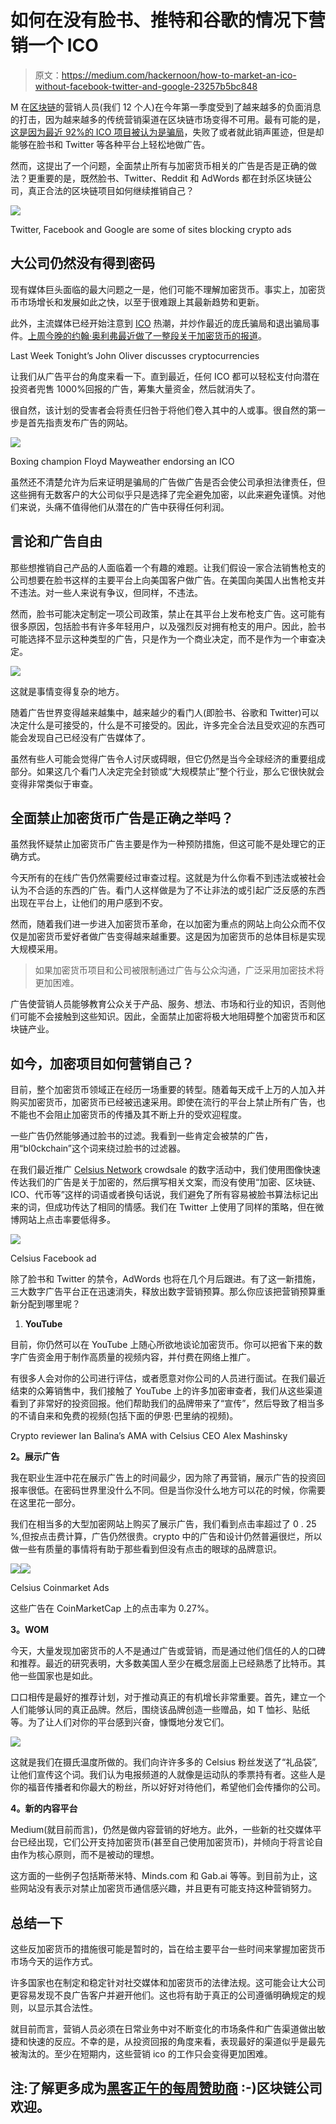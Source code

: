 # 如何在没有脸书、推特和谷歌的情况下营销一个 ICO

> 原文：<https://medium.com/hackernoon/how-to-market-an-ico-without-facebook-twitter-and-google-23257b5bc848>

M 在[区块链](https://hackernoon.com/tagged/blockchain)的营销人员(我们 12 个人)在今年第一季度受到了越来越多的负面消息的打击，因为越来越多的传统营销渠道在区块链市场变得不可用。最有可能的是，[这是因为最近 92%的 ICO 项目被认为是骗局](/satis-group/cryptoasset-market-update-b678aeda4c5e)，失败了或者就此销声匿迹，但是却能够在脸书和 Twitter 等各种平台上轻松地做广告。

然而，这提出了一个问题，全面禁止所有与加密货币相关的广告是否是正确的做法？更重要的是，既然脸书、Twitter、Reddit 和 AdWords 都在封杀区块链公司，真正合法的区块链项目如何继续推销自己？

![](img/a42c557aec80b3fb08dbb2ed3ab35e4b.png)

Twitter, Facebook and Google are some of sites blocking crypto ads

## 大公司仍然没有得到密码

现有媒体巨头面临的最大问题之一是，他们可能不理解加密货币。事实上，加密货币市场增长和发展如此之快，以至于很难跟上其最新趋势和更新。

此外，主流媒体已经开始注意到 [ICO](https://hackernoon.com/tagged/ico) 热潮，并炒作最近的庞氏骗局和退出骗局事件。[上周今晚的约翰·奥利弗最近做了一整段关于加密货币的报道](https://www.youtube.com/watch?v=g6iDZspbRMg)。

Last Week Tonight’s John Oliver discusses cryptocurrencies

让我们从广告平台的角度来看一下。直到最近，任何 ICO 都可以轻松支付向潜在投资者兜售 1000%回报的广告，筹集大量资金，然后就消失了。

很自然，该计划的受害者会将责任归咎于将他们卷入其中的人或事。很自然的第一步是首先指责发布广告的网站。

![](img/9225d971584d4c0c0109bdafbba03f2a.png)

Boxing champion Floyd Mayweather endorsing an ICO

虽然还不清楚允许为后来证明是骗局的广告做广告是否会使公司承担法律责任，但这些拥有无数客户的大公司似乎只是选择了完全避免加密，以此来避免谨慎。对他们来说，头痛不值得他们从潜在的广告中获得任何利润。

## 言论和广告自由

那些想推销自己产品的人面临着一个有趣的难题。让我们假设一家合法销售枪支的公司想要在脸书这样的主要平台上向美国客户做广告。在美国向美国人出售枪支并不违法。对一些人来说有争议，但同样，不违法。

然而，脸书可能决定制定一项公司政策，禁止在其平台上发布枪支广告。这可能有很多原因，包括脸书有许多年轻用户，以及强烈反对拥有枪支的用户。因此，脸书可能选择不显示这种类型的广告，只是作为一个商业决定，而不是作为一个审查决定。

![](img/4cd1c9962d3a6292b887b0a7e900635f.png)

这就是事情变得复杂的地方。

随着广告世界变得越来越集中，越来越少的看门人(即脸书、谷歌和 Twitter)可以决定什么是可接受的，什么是不可接受的。因此，许多完全合法且受欢迎的东西可能会发现自己已经没有广告媒体了。

虽然有些人可能会觉得广告令人讨厌或碍眼，但它仍然是当今全球经济的重要组成部分。如果这几个看门人决定完全封锁或“大规模禁止”整个行业，那么它很快就会变得非常类似于审查。

## 全面禁止加密货币广告是正确之举吗？

虽然我怀疑禁止加密货币广告主要是作为一种预防措施，但这可能不是处理它的正确方式。

今天所有的在线广告仍然需要经过审查过程。这就是为什么你看不到违法或被社会认为不合适的东西的广告。看门人这样做是为了不让非法的或引起广泛反感的东西出现在平台上，让他们的用户感到不安。

然而，随着我们进一步进入加密货币革命，在以加密为重点的网站上向公众而不仅仅是加密货币爱好者做广告变得越来越重要。这是因为加密货币的总体目标是实现大规模采用。

> 如果加密货币项目和公司被限制通过广告与公众沟通，广泛采用加密技术将更加困难。

广告使营销人员能够教育公众关于产品、服务、想法、市场和行业的知识，否则他们可能不会接触到这些知识。因此，全面禁止加密将极大地阻碍整个加密货币和区块链产业。

## 如今，加密项目如何营销自己？

目前，整个加密货币领域正在经历一场重要的转型。随着每天成千上万的人加入并购买加密货币，加密货币已经被迅速采用。即使在流行的平台上禁止所有广告，也不能也不会阻止加密货币的传播及其不断上升的受欢迎程度。

一些广告仍然能够通过脸书的过滤。我看到一些肯定会被禁的广告，用“bl0ckchain”这个词来绕过脸书的过滤器。

在我们最近推广 [Celsius Network](https://celsius.network) crowdsale 的数字活动中，我们使用图像快速传达我们的广告是关于加密的，然后撰写相关文案，而没有使用“加密、区块链、ICO、代币等”这样的词语或者换句话说，我们避免了所有容易被脸书算法标记出来的词，但成功传达了相同的情感。我们在 Twitter 上使用了同样的策略，但在微博网站上点击率要低得多。

![](img/1040d34d489296014755cfc60136e2ab.png)

Celsius Facebook ad

除了脸书和 Twitter 的禁令，AdWords 也将在几个月后跟进。有了这一新措施，三大数字广告平台正在迅速消失，释放出数字营销预算。那么你应该把营销预算重新分配到哪里呢？

1.  **YouTube**

目前，你仍然可以在 YouTube 上随心所欲地谈论加密货币。你可以把省下来的数字广告资金用于制作高质量的视频内容，并付费在网络上推广。

有很多人会对你的公司进行评估，或者愿意对你公司的人员进行面试。在我们最近结束的众筹销售中，我们接触了 YouTube 上的许多加密审查者，我们从这些渠道看到了非常好的投资回报。他们帮助我们的品牌带来了“宣传”，然后导致了相当多的不请自来和免费的视频(包括下面的伊恩·巴里纳的视频)。

Crypto reviewer Ian Balina’s AMA with Celsius CEO Alex Mashinsky

**2。展示广告**

我在职业生涯中花在展示广告上的时间最少，因为除了再营销，展示广告的投资回报率很低。在密码世界里没什么不同。但是当你没什么地方可以花的时候，你需要在这里花一部分。

我们在相当多的大型加密网站上购买了展示广告，我们看到点击率超过了 0 . 25 %,但按点击费计算，广告仍然很贵。crypto 中的广告和设计仍然普遍很烂，所以做一些有质量的事情将有助于那些看到但没有点击的眼球的品牌意识。

![](img/ab17dcbbefb3d1fb39bc0406bd558dfb.png)![](img/785b7064066ac60945b082627d16e9eb.png)

Celsius Coinmarket Ads

这些广告在 CoinMarketCap 上的点击率为 0.27%。

**3。WOM**

今天，大量发现加密货币的人不是通过广告或营销，而是通过他们信任的人的口碑和推荐。最近的研究表明，大多数美国人至少在概念层面上已经熟悉了比特币。其他一些国家也是如此。

口口相传是最好的推荐计划，对于推动真正的有机增长非常重要。首先，建立一个人们能够认同的真正品牌。然后，围绕该品牌创造一些赠品，如 T 恤衫、贴纸等。为了让人们对你的平台感到兴奋，慷慨地分发它们。

![](img/d7f4ea7aa4a8eb799f676e3e1cd67ce6.png)

这就是我们在摄氏温度所做的。我们向许许多多的 Celsius 粉丝发送了“礼品袋”,让他们宣传这个词。我们认为电报频道的人就像是运动队的季票持有者。这些人是你的福音传播者和你最大的粉丝，所以好好对待他们，希望他们会传播你的公司。

**4。新的内容平台**

Medium(就目前而言)，仍然是做内容营销的好地方。此外，一些新的社交媒体平台已经出现，它们公开支持加密货币(甚至自己使用加密货币)，并倾向于将言论自由作为核心原则，而不是被动的理想。

这方面的一些例子包括斯蒂米特、Minds.com 和 Gab.ai 等等。到目前为止，这些网站没有表示对禁止加密货币通信感兴趣，并且更有可能支持这种营销努力。

## 总结一下

这些反加密货币的措施很可能是暂时的，旨在给主要平台一些时间来掌握加密货币市场今天的运作方式。

许多国家也在制定和稳定针对社交媒体和加密货币的法律法规。这可能会让大公司更容易发现不良广告客户并避开他们。这也将有助于真正的公司遵循明确规定的规则，以显示其合法性。

就目前而言，营销人员必须在日常业务中对不断变化的市场条件和广告渠道做出敏捷和快速的反应。不幸的是，从投资回报的角度来看，表现最好的渠道似乎是最先被淘汰的。至少在短期内，这些营销 ico 的工作只会变得更加困难。

## 注:了解更多成为[黑客正午的每周赞助商](https://weeklysponsor.paperform.co/) :-)区块链公司欢迎。